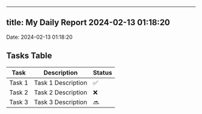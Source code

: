 
---
title: My Daily Report 2024-02-13 01:18:20
---

Date: 2024-02-13 01:18:20

## Tasks Table

| Task | Description | Status |
|------|-------------|--------|
| Task 1 | Task 1 Description | ✅ |
| Task 2 | Task 2 Description | ❌ |
| Task 3 | Task 3 Description | 🔜 |
